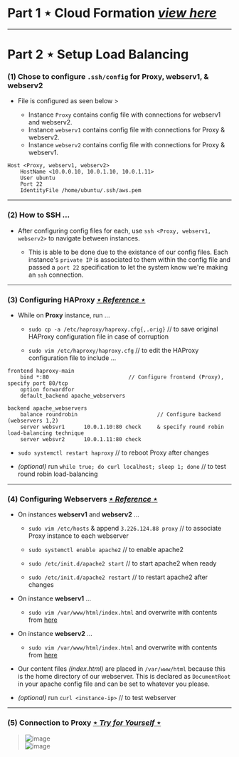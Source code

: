 # Part 1   ⋆    Cloud Formation [*view here*](https://github.com/WSU-kduncan/ceg3120-monreed/blob/main/Lab4/Lab4-CF.yml)
---
# Part 2   ⋆    Setup Load Balancing
### (1) Chose to configure `.ssh/config` for Proxy, webserv1, & webserv2 
  - File is configured as seen below > 
  
    - Instance `Proxy` contains config file with connections for webserv1 and webserv2. 
    - Instance `webserv1` contains config file with connections for Proxy & webserv2. 
    - Instance `webserv2` contains config file with connections for Proxy & webserv1. 
  ```
  Host <Proxy, webserv1, webserv2>
      HostName <10.0.0.10, 10.0.1.10, 10.0.1.11>
      User ubuntu
      Port 22
      IdentityFile /home/ubuntu/.ssh/aws.pem
  ```
  
  ---
  
  ### (2) How to SSH ...
   - After configuring config files for each, use `ssh <Proxy, webserv1, webserv2>` to navigate between instances.
   
      - This is able to be done due to the existance of our config files. Each instance's `private IP` is associated to them within the config file and passed a `port 22` specification to let the system know we're making an `ssh` connection. 
      
 ---

### (3) Configuring HAProxy [⋆ *Reference* ⋆](https://linuxhostsupport.com/blog/how-to-install-and-configure-haproxy-on-ubuntu-20-04/)
  - While on **Proxy** instance, run ...
  
    - `sudo cp -a /etc/haproxy/haproxy.cfg{,.orig}` // to save original HAProxy configuration file in case of corruption
     
    - `sudo vim /etc/haproxy/haproxy.cfg` // to edit the HAProxy configuration file to include ...
    
```
frontend haproxy-main
    bind *:80                         // Configure frontend (Proxy), specify port 80/tcp 
    option forwardfor
    default_backend apache_webservers

backend apache_webservers
    balance roundrobin                         // Configure backend (webservers 1,2)
    server websvr1      10.0.1.10:80 check     & specify round robin load-balancing technique 
    server websvr2      10.0.1.11:80 check
```
   - `sudo systemctl restart haproxy` // to reboot Proxy after changes 
   
   - *(optional)* run `while true; do curl localhost; sleep 1; done` // to test round robin load-balancing
   
---

### (4) Configuring Webservers [⋆ *Reference* ⋆](https://linuxhint.com/how-to-install-and-configure-haproxy-load-balancer-in-linux/)
  - On instances **webserv1** and **webserv2** ...
  
    - `sudo vim /etc/hosts` & append `3.226.124.88 proxy` // to associate Proxy instance to each webserver 
  
    - `sudo systemctl enable apache2` // to enable apache2
    
    - `sudo /etc/init.d/apache2 start` //  to start apache2 when ready 
    
    - `sudo /etc/init.d/apache2 restart` // to restart apache2 after changes
  - On instance **webserv1** ...
    - `sudo vim /var/www/html/index.html` and overwrite with contents from [here](https://github.com/pattonsgirl/Fall2022-CEG3120/blob/main/Projects/Project4/index.srv1.html) 
  - On instance **webserv2** ...
    -  `sudo vim /var/www/html/index.html` and overwrite with contents from [here](https://github.com/pattonsgirl/Fall2022-CEG3120/blob/main/Projects/Project4/index.srv2.html) 
  - Our content files *(index.html)* are placed in `/var/www/html` because this is the home directory of our webserver. This is declared as `DocumentRoot` in your apache config file and can be set to whatever you please. 
  -  *(optional)* run `curl <instance-ip>` // to test webserver

---

### (5) Connection to Proxy [⋆ *Try for Yourself* ⋆](http://3.226.124.88/) 
> ![image](https://user-images.githubusercontent.com/97551273/198383029-890937a3-3673-421a-9c97-67a986f2899f.png) <br />
> ![image](https://user-images.githubusercontent.com/97551273/198383063-542edb51-ce9e-45fd-8e5a-a401daedef65.png)
